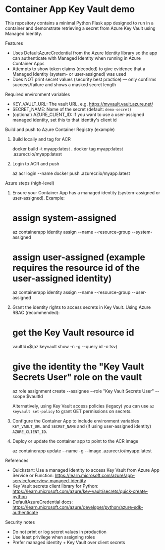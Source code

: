 # Container App Key Vault demo

This repository contains a minimal Python Flask app designed to run in a container and demonstrate retrieving a secret from Azure Key Vault using Managed Identity.

Features
- Uses DefaultAzureCredential from the Azure Identity library so the app can authenticate with Managed Identity when running in Azure Container Apps
- Attempts to show token claims (decoded) to give evidence that a Managed Identity (system- or user-assigned) was used
- Does NOT print secret values (security best practice) — only confirms success/failure and shows a masked secret length

Required environment variables
- KEY_VAULT_URL: The vault URL, e.g. https://myvault.vault.azure.net/
- SECRET_NAME: Name of the secret (default: `demo-secret`)
- (optional) AZURE_CLIENT_ID: If you want to use a user-assigned managed identity, set this to that identity's client id

Build and push to Azure Container Registry (example)

1. Build locally and tag for ACR

   docker build -t myapp:latest .
   docker tag myapp:latest <registry-name>.azurecr.io/myapp:latest

2. Login to ACR and push

   az acr login --name <registry-name>
   docker push <registry-name>.azurecr.io/myapp:latest

Azure steps (high-level)

1. Ensure your Container App has a managed identity (system-assigned or user-assigned). Example:

   # assign system-assigned
   az containerapp identity assign --name <app-name> --resource-group <rg> --system-assigned

   # assign user-assigned (example requires the resource id of the user-assigned identity)
   az containerapp identity assign --name <app-name> --resource-group <rg> --user-assigned <identity-resource-id>

2. Grant the identity rights to access secrets in Key Vault. Using Azure RBAC (recommended):

   # get the Key Vault resource id
   vaultId=$(az keyvault show -n <vault-name> -g <rg> --query id -o tsv)

   # give the identity the "Key Vault Secrets User" role on the vault
   az role assignment create --assignee <principal-id-or-client-id> --role "Key Vault Secrets User" --scope $vaultId

   Alternatively, using Key Vault access policies (legacy) you can use `az keyvault set-policy` to grant GET permissions on secrets.

3. Configure the Container App to include environment variables `KEY_VAULT_URL` and `SECRET_NAME` and (if using user-assigned identity) `AZURE_CLIENT_ID`.

4. Deploy or update the container app to point to the ACR image

   az containerapp update --name <app-name> -g <rg> --image <registry-name>.azurecr.io/myapp:latest

References
- Quickstart: Use a managed identity to access Key Vault from Azure App Service or Function: https://learn.microsoft.com/azure/app-service/overview-managed-identity
- Key Vault secrets client library for Python: https://learn.microsoft.com/azure/key-vault/secrets/quick-create-python
- DefaultAzureCredential docs: https://learn.microsoft.com/azure/developer/python/azure-sdk-authenticate

Security notes
- Do not print or log secret values in production
- Use least privilege when assigning roles
- Prefer managed identity + Key Vault over client secrets
